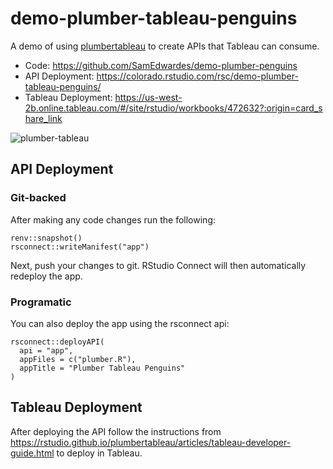# demo-plumber-tableau-penguins

A demo of using [plumbertableau](https://rstudio.github.io/plumbertableau/index.html) to create APIs that Tableau can consume.

- Code: <https://github.com/SamEdwardes/demo-plumber-penguins>
- API Deployment: <https://colorado.rstudio.com/rsc/demo-plumber-tableau-penguins/>
- Tableau Deployment: <https://us-west-2b.online.tableau.com/#/site/rstudio/workbooks/472632?:origin=card_share_link>

![plumber-tableau](https://user-images.githubusercontent.com/18248949/176033992-aa2633a4-8a6d-4501-8cf7-7087f18dd1fc.gif)

## API Deployment

### Git-backed

After making any code changes run the following:

```{r}
renv::snapshot()
rsconnect::writeManifest("app")
```

Next, push your changes to git. RStudio Connect will then automatically redeploy the app.

### Programatic

You can also deploy the app using the rsconnect api:

```{r}
rsconnect::deployAPI(
  api = "app",
  appFiles = c("plumber.R"),
  appTitle = "Plumber Tableau Penguins"
)
```

## Tableau Deployment

After deploying the API follow the instructions from <https://rstudio.github.io/plumbertableau/articles/tableau-developer-guide.html> to deploy in Tableau.